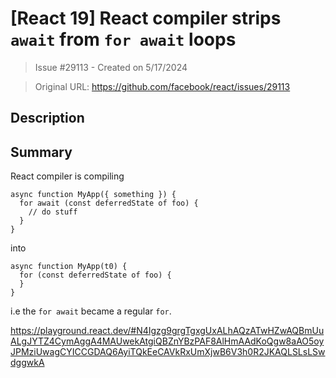# [React 19] React compiler strips `await` from `for await` loops

> Issue #29113 - Created on 5/17/2024

> Original URL: https://github.com/facebook/react/issues/29113

## Description

## Summary

React compiler is compiling

```
async function MyApp({ something }) {
  for await (const deferredState of foo) {
    // do stuff
  }
}
```

into

```
async function MyApp(t0) {
  for (const deferredState of foo) {
  }
}
```

i.e the `for await` became a regular `for`. 

https://playground.react.dev/#N4Igzg9grgTgxgUxALhAQzATwHZwAQBmUuALgJYTZ4CymAggA4MAUwekAtgiQBZnYBzPAF8AlHmAAdKoQgw8aAO5oyJPMziUwagCYICCGDAQ6AyiTQkEeCAVkRxUmXjwB6V3h0R2JKAQLSLsLSwdggwkA


